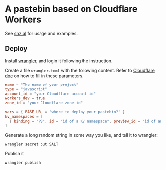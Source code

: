 # A pastebin based on Cloudflare Workers

See [shz.al](https://shz.al) for usage and examples. 

## Deploy

Install [wrangler](https://github.com/cloudflare/wrangler), 
and login it following the instruction. 

Create a file `wrangler.toml` with the following content. 
Refer to [Cloudflare doc](https://developers.cloudflare.com/workers/cli-wrangler/configuration)
on how to fill in these parameters. 

```toml
name = "The name of your project"
type = "javascript"
account_id = "your Cloudflare account id"
workers_dev = true
zone_id = "your Cloudflare zone id"

vars = { BASE_URL = 'where to deploy your pastebin?' }
kv_namespaces = [
  { binding = "PB", id = "id of a KV namespace", preview_id = "id of another KV namespace" },
]
```

Generate a long random string in some way you like, and tell it to wrangler:

```shell
wrangler secret put SALT
```

Publish it

```shell
wrangler publish
```
